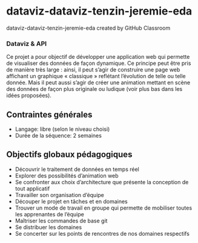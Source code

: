 # dataviz-dataviz-tenzin-jeremie-eda
dataviz-dataviz-tenzin-jeremie-eda created by GitHub Classroom

### Dataviz & API

Ce projet a pour objectif de développer une application web qui permette de visualiser des données de façon dynamique.
Ce principe peut être pris de manière très large : ainsi, il peut s’agir de construire une page web affichant un graphique « classique » reflétant l’évolution de telle ou telle donnée.
Mais il peut aussi s’agir de créer une animation mettant en scène des données de façon plus originale ou ludique (voir plus bas dans les idées proposées).

## **Contraintes générales**

- Langage: libre (selon le niveau choisi)
- Durée de la séquence: 2 semaines

## **Objectifs globaux pédagogiques**

- Découvrir le traitement de données en temps réel
- Explorer des possibilités d’animation web
- Se confronter aux choix d’architecture que présente la conception de tout applicatif
- Travailler son organisation d’équipe
- Découper le projet en tâches et en domaines
- Trouver un mode de travail en groupe qui permette de mobiliser toutes les apprenantes de l’équipe
- Maîtriser les commandes de base git
- Se distribuer les domaines
- Se concerter sur les points de rencontres de nos domaines respectifs

